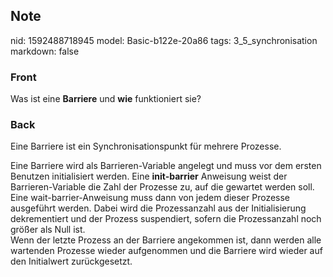 ## Note
nid: 1592488718945
model: Basic-b122e-20a86
tags: 3_5_synchronisation
markdown: false

### Front
Was ist eine <b>Barriere</b> und <b>wie</b> funktioniert sie?

### Back
Eine Barriere ist ein Synchronisationspunkt für mehrere Prozesse.
<div>
  Eine Barriere wird als Barrieren-Variable angelegt und muss vor
  dem ersten Benutzen initialisiert werden. Eine
  <b>init-barrier</b> Anweisung weist der Barrieren-Variable die
  Zahl der Prozesse zu, auf die gewartet werden soll.
</div>
<div>
  Eine wait-barrier-Anweisung muss dann von jedem dieser Prozesse
  ausgeführt werden. Dabei wird die Prozessanzahl aus der
  Initialisierung dekrementiert und der Prozess suspendiert, sofern
  die Prozessanzahl noch größer als Null ist.
</div>
<div>
  Wenn der letzte Prozess an der Barriere angekommen ist, dann
  werden alle wartenden Prozesse wieder aufgenommen und die
  Barriere wird wieder auf den Initialwert zurückgesetzt.
</div>
